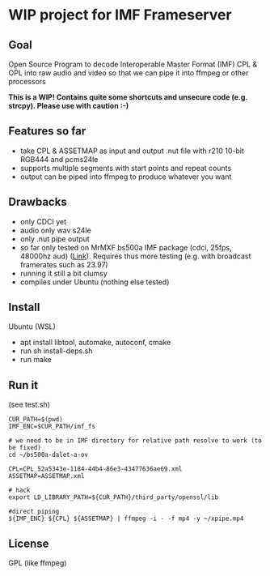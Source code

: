 # WIP project for IMF Frameserver 

## Goal

Open Source Program to decode Interoperable Master Format (IMF) CPL & OPL into raw audio and video so that we can pipe it into ffmpeg or other processors

**This is a WIP! Contains quite some shortcuts and unsecure code (e.g. strcpy). Please use with caution :-)**

## Features so far

- take CPL & ASSETMAP as input and output .nut file with r210 10-bit RGB444 and pcms24le
- supports multiple segments with start points and repeat counts
- output can be piped into ffmpeg to produce whatever you want

## Drawbacks

- only CDCI yet
- audio only wav s24le
- only .nut pipe output
- so far only tested on MrMXF bs500a IMF package (cdci, 25fps, 48000hz aud) ([Link](http://imf-mm-api.cloud/media/bs500/delivery/bs500a-dalet-a-ov.zip)). Requires thus more testing (e.g. with broadcast framerates such as 23.97)
- running it still a bit clumsy
- compiles under Ubuntu (nothing else tested)

## Install

Ubuntu (WSL)
- apt install libtool, automake, autoconf, cmake
- run sh install-deps.sh
- run make

## Run it

(see test.sh)

```
CUR_PATH=$(pwd)
IMF_ENC=$CUR_PATH/imf_fs

# we need to be in IMF directory for relative path resolve to work (to be fixed)
cd ~/bs500a-dalet-a-ov

CPL=CPL_52a5343e-1184-44b4-86e3-43477636ae69.xml
ASSETMAP=ASSETMAP.xml

# hack
export LD_LIBRARY_PATH=${CUR_PATH}/third_party/openssl/lib

#direct piping
${IMF_ENC} ${CPL} ${ASSETMAP} | ffmpeg -i - -f mp4 -y ~/xpipe.mp4
```

## License

GPL (like ffmpeg)
